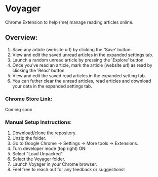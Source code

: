 # Voyager
Chrome Extension to help (me) manage reading articles online.

## Overview:
1. Save any article (website url) by clicking the 'Save' button.
2. View and edit the saved unread articles in the expanded settings tab.
3. Launch a random unread article by pressing the 'Explore' button
4. Once you've read an article, mark the article (website url) as read by clicking the 'Read' button.
5. View and edit the saved read articles in the expanded setting tab.
6. You can futher clear the unread articles, read articles and download your data in the expanded settings tab.

### Chrome Store Link:
Coming soon

### Manual Setup Instructions:
1. Download/clone the repository.
2. Unzip the folder.
3. Go to Google Chrome -> Settings -> More tools -> Extensions.
4. Turn developer mode (top right) ON
5. Select "Load Unpacked"
6. Select the Voyager folder.
7. Launch Voyager in your Chrome browser.
8. Feel free to reach out for any feedback or suggestions!

